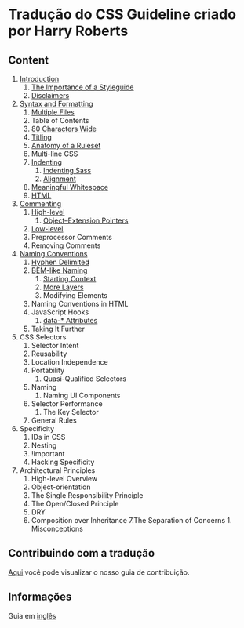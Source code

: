 # Tradução do CSS Guideline criado por Harry Roberts

## Content

1. [Introduction](chapters/1.Introduction.md)
   1. [The Importance of a Styleguide](chapters/1.i.The-Importance-of-a-Styleguide.md)
   2. [Disclaimers](chapters/1.ii.Disclaimers.md)
2. [Syntax and Formatting](chapters/2.Syntax-and-Formatting.md)
   1. [Multiple Files](chapters/2.i.Multiple-Files.md)
   2. Table of Contents
   3. [80 Characters Wide](chapters/2.iii.80-Characters-Wide.md)
   4. [Titling](chapters/2.iv.Titling.md)
   5. [Anatomy of a Ruleset](chapters/2.v.Anatomy-of-a-Ruleset.md)
   6. Multi-line CSS
   7. [Indenting](chapters/2.vii.Indenting.md)
      1. [Indenting Sass](chapters/2.vii.a.Indenting-Sass.md)
      2. [Alignment](chapters/2.vii.b.Alignment.md)
   8. [Meaningful Whitespace](chapters/2.viii.Meaningfull-Whitespace.md)
   9. [HTML](chapters/2.ix.HTML.md)
3. [Commenting](chapters/3.Commenting.md)
   1. [High-level](chapters/3.i.High-level.md)
      1. [Object–Extension Pointers](chapters/3.i.a.Object–Extension_Pointers.md)
   2. [Low-level](chapters/3.ii.Low-level.md)
   3. Preprocessor Comments
   4. Removing Comments
4. [Naming Conventions](chapters/4.Naming-Conventions.md)
   1. [Hyphen Delimited](chapters/4.i.Hyphen-Delimited.md)
   2. [BEM-like Naming](chapters/4.ii.BEM-like-Naming.md)
      1. [Starting Context](chapters/4.ii.a.Starting-Context.md)
      2. [More Layers](chapters/4.ii.b.More-Layers.md)
      3. Modifying Elements
   3. Naming Conventions in HTML
   4. JavaScript Hooks
      1. [data-\* Attributes](chapters/4.iv.a.data-Attributes.md)
   5. Taking It Further
5. CSS Selectors
   1. Selector Intent
   2. Reusability
   3. Location Independence
   4. Portability
      1. Quasi-Qualified Selectors
   5. Naming
      1. Naming UI Components
   6. Selector Performance
      1. The Key Selector
   7. General Rules
6. Specificity
   1. IDs in CSS
   2. Nesting
   3. !important
   4. Hacking Specificity
7. Architectural Principles
   1. High-level Overview
   2. Object-orientation
   3. The Single Responsibility Principle
   4. The Open/Closed Principle
   5. DRY
   6. Composition over Inheritance
      7.The Separation of Concerns 1. Misconceptions

## Contribuindo com a tradução

[Aqui](CONTRIBUTING.md) você pode visualizar o nosso guia de contribuição.

## Informações

Guia em [inglês](http://cssguidelin.es/)
